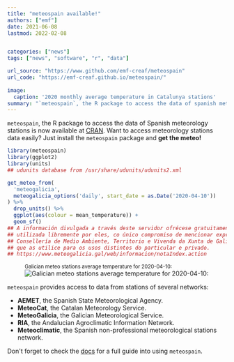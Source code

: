 ```yaml
---
title: "meteospain available!"
authors: ["emf"]
date: 2021-06-08
lastmod: 2022-02-08


categories: ["news"]
tags: ["news", "software", "r", "data"]

url_source: "https://www.github.com/emf-creaf/meteospain"
url_code: "https://emf-creaf.github.io/meteospain/"
  
image:
  caption: '2020 monthly average temperature in Catalunya stations'
summary: "`meteospain`, the R package to access the data of spanish meteorology stations is now available *via* [github](https://github.com/emf-creaf/meteospain)."  
---
```




`meteospain`, the R package to access the data of Spanish meteorology stations is now available at
[CRAN](https://cran.r-project.org/package=meteospain). Want to access meteorology stations data easily? Just
install the `meteospain` package and **get the meteo!**


```r
library(meteospain)
library(ggplot2)
library(units)
## udunits database from /usr/share/udunits/udunits2.xml

get_meteo_from(
  'meteogalicia',
  meteogalicia_options('daily', start_date = as.Date('2020-04-10'))
) %>%
  drop_units() %>%
  ggplot(aes(colour = mean_temperature)) +
  geom_sf()
## A información divulgada a través deste servidor ofrécese gratuitamente aos cidadáns para que poida ser 
## utilizada libremente por eles, co único compromiso de mencionar expresamente a MeteoGalicia e á 
## Consellería de Medio Ambiente, Territorio e Vivenda da Xunta de Galicia como fonte da mesma cada vez 
## que as utilice para os usos distintos do particular e privado.
## https://www.meteogalicia.gal/web/informacion/notaIndex.action
```

<figure class="single-image">
  <figcaption>
    <small class="text-muted">Galician meteo stations average temperature for 2020-04-10:</small>
  </figcaption>
  <img src="{{< blogdown/postref >}}index_files/figure-html/galicia_april_tenth-1.png" alt="Galician meteo stations average temperature for 2020-04-10:"/>
</figure>


`meteospain` provides access to data from stations of several networks:

  - **AEMET**, the Spanish State Meteorological Agency.
  - **MeteoCat**, the Catalan Meteorology Service.
  - **MeteoGalicia**, the Galician Meteorological Service.
  - **RIA**, the Andalucian Agroclimatic Information Network.
  - **Meteoclimatic**, the Spanish non-professional meteorological stations network.

Don't forget to check the [docs](https://emf-creaf.github.io/meteospain/) for a full guide into using
`meteospain`.
